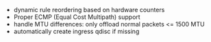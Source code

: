 - dynamic rule reordering based on hardware counters
- Proper ECMP (Equal Cost Multipath) support
- handle MTU differences: only offload normal packets <= 1500 MTU
- automatically create ingress qdisc if missing
